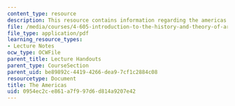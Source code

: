 ```yaml
---
content_type: resource
description: This resource contains information regarding the americas.
file: /media/courses/4-605-introduction-to-the-history-and-theory-of-architecture-spring-2012/0954ec2ce861a7f997d6d814a9207e42_MIT4_605S12_lec15.pdf
file_type: application/pdf
learning_resource_types:
- Lecture Notes
ocw_type: OCWFile
parent_title: Lecture Handouts
parent_type: CourseSection
parent_uid: be89892c-4419-4266-dea9-7cf1c2884c08
resourcetype: Document
title: The Americas
uid: 0954ec2c-e861-a7f9-97d6-d814a9207e42
---
```

